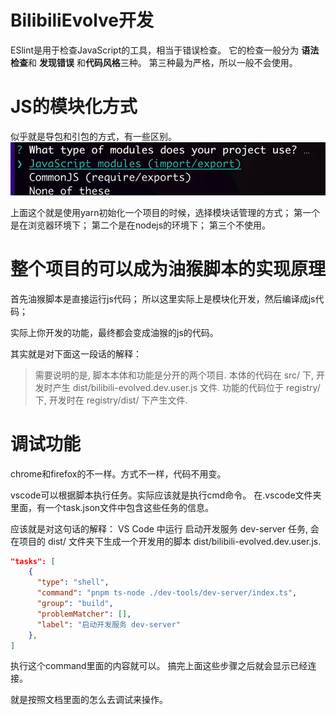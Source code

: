 # BilibiliEvolve开发
ESlint是用于检查JavaScript的工具，相当于错误检查。
它的检查一般分为 **语法检查**和 **发现错误** 和**代码风格**三种。
第三种最为严格，所以一般不会使用。


# JS的模块化方式
似乎就是导包和引包的方式，有一些区别。
![Img](./FILES/eslintxiang-guan.md/img-20230603181001.png)

上面这个就是使用yarn初始化一个项目的时候，选择模块话管理的方式；
第一个是在浏览器环境下；
第二个是在nodejs的环境下；
第三个不使用。

# 整个项目的可以成为油猴脚本的实现原理
首先油猴脚本是直接运行js代码；
所以这里实际上是模块化开发，然后编译成js代码；

实际上你开发的功能，最终都会变成油猴的js的代码。

其实就是对下面这一段话的解释：

> 需要说明的是, 脚本本体和功能是分开的两个项目. 本体的代码在 src/ 下, 开发时产生 dist/bilibili-evolved.dev.user.js 文件. 功能的代码位于 registry/ 下, 开发时在 registry/dist/ 下产生文件.


# 调试功能
chrome和firefox的不一样。方式不一样，代码不用变。

vscode可以根据脚本执行任务。实际应该就是执行cmd命令。
在.vscode文件夹里面，有一个task.json文件中包含这些任务的信息。

应该就是对这句话的解释：
VS Code 中运行 启动开发服务 dev-server 任务, 会在项目的 dist/ 文件夹下生成一个开发用的脚本 dist/bilibili-evolved.dev.user.js.

```json
"tasks": [
    {
      "type": "shell",
      "command": "pnpm ts-node ./dev-tools/dev-server/index.ts",
      "group": "build",
      "problemMatcher": [],
      "label": "启动开发服务 dev-server"
    },
]
```
执行这个command里面的内容就可以。
搞完上面这些步骤之后就会显示已经连接。

就是按照文档里面的怎么去调试来操作。


